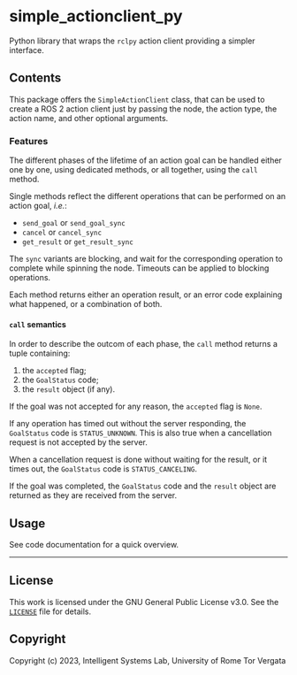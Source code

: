# simple_actionclient_py

Python library that wraps the `rclpy` action client providing a simpler interface.

## Contents

This package offers the `SimpleActionClient` class, that can be used to create a ROS 2 action client just by passing the node, the action type, the action name, and other optional arguments.

### Features

The different phases of the lifetime of an action goal can be handled either one by one, using dedicated methods, or all together, using the `call` method.

Single methods reflect the different operations that can be performed on an action goal, *i.e.*:

- `send_goal` or `send_goal_sync`
- `cancel` or `cancel_sync`
- `get_result` or `get_result_sync`

The `sync` variants are blocking, and wait for the corresponding operation to complete while spinning the node. Timeouts can be applied to blocking operations.

Each method returns either an operation result, or an error code explaining what happened, or a combination of both.

#### `call` semantics

In order to describe the outcom of each phase, the `call` method returns a tuple containing:

1. the `accepted` flag;
2. the `GoalStatus` code;
3. the `result` object (if any).

If the goal was not accepted for any reason, the `accepted` flag is `None`.

If any operation has timed out without the server responding, the `GoalStatus` code is `STATUS_UNKNOWN`. This is also true when a cancellation request is not accepted by the server.

When a cancellation request is done without waiting for the result, or it times out, the `GoalStatus` code is `STATUS_CANCELING`.

If the goal was completed, the `GoalStatus` code and the `result` object are returned as they are received from the server.

## Usage

See code documentation for a quick overview.

---

## License

This work is licensed under the GNU General Public License v3.0. See the [`LICENSE`](LICENSE) file for details.

## Copyright

Copyright (c) 2023, Intelligent Systems Lab, University of Rome Tor Vergata

